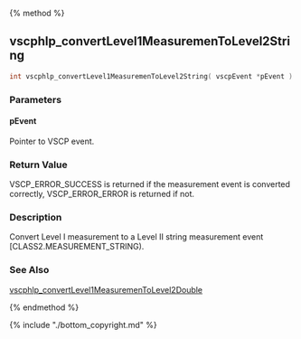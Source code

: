 
{% method %}
## vscphlp_convertLevel1MeasuremenToLevel2String

```c
int vscphlp_convertLevel1MeasuremenToLevel2String( vscpEvent *pEvent )
```

### Parameters

#### pEvent
Pointer to VSCP event.

### Return Value
VSCP_ERROR_SUCCESS is returned if the measurement event is converted correctly, VSCP_ERROR_ERROR is returned if not. 

### Description
Convert Level I measurement to a Level II string measurement event [CLASS2.MEASUREMENT_STRING). 

### See Also
[vscphlp_convertLevel1MeasuremenToLevel2Double](vscphlp_convertlevel1measurementolevel2double.md)

{% endmethod %}

{% include "./bottom_copyright.md" %}

